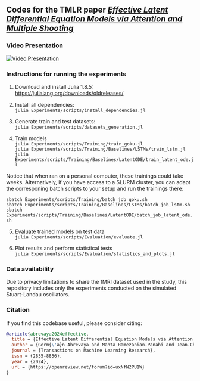 ## Codes for the TMLR paper [_Effective Latent Differential Equation Models via Attention and Multiple Shooting_](https://openreview.net/pdf?id=uxNfN2PU1W)

### Video Presentation
[![Video Presentation](https://img.youtube.com/vi/XYv10fuumCQ/maxresdefault.jpg)](https://www.youtube.com/watch?v=XYv10fuumCQ)

### Instructions for running the experiments

1. Download and install Julia 1.8.5:  
https://julialang.org/downloads/oldreleases/

3. Install all dependencies:  
`julia Experiments/scripts/install_dependencies.jl`

4. Generate train and test datasets:  
`julia Experiments/scripts/datasets_generation.jl`

5. Train models  
`julia Experiments/scripts/Training/train_goku.jl`  
`julia Experiments/scripts/Training/Baselines/LSTMs/train_lstm.jl`  
`julia Experiments/scripts/Training/Baselines/LatentODE/train_latent_ode.jl`

Notice that when ran on a personal computer, these trainings could take weeks. Alternatively, if you have access to a SLURM cluster, you can adapt the corresponing batch scripts to your setup and run the trainings there:

`sbatch Experiments/scripts/Training/batch_job_goku.sh`  
`sbatch Experiments/scripts/Training/Baselines/LSTMs/batch_job_lstm.sh`  
`sbatch Experiments/scripts/Training/Baselines/LatentODE/batch_job_latent_ode.sh`  

5. Evaluate trained models on test data  
`julia Experiments/scripts/Evaluation/evaluate.jl`

6. Plot results and perform statistical tests  
`julia Experiments/scripts/Evaluation/statistics_and_plots.jl`

### Data availability

Due to privacy limitations to share the fMRI dataset used in the study, this repository includes only the experiments conducted on the simulated Stuart-Landau oscillators.

### Citation
If you find this codebase useful, please consider citing:

```bibtex
@article{abrevaya2024effective,
  title = {Effective Latent Differential Equation Models via Attention and Multiple Shooting},
  author = {Germ{\'a}n Abrevaya and Mahta Ramezanian-Panahi and Jean-Christophe Gagnon-Audet and Pablo Polosecki and Irina Rish and Silvina Ponce Dawson and Guillermo Cecchi and Guillaume Dumas},
  journal = {Transactions on Machine Learning Research},
  issn = {2835-8856},
  year = {2024},
  url = {https://openreview.net/forum?id=uxNfN2PU1W}
}
```